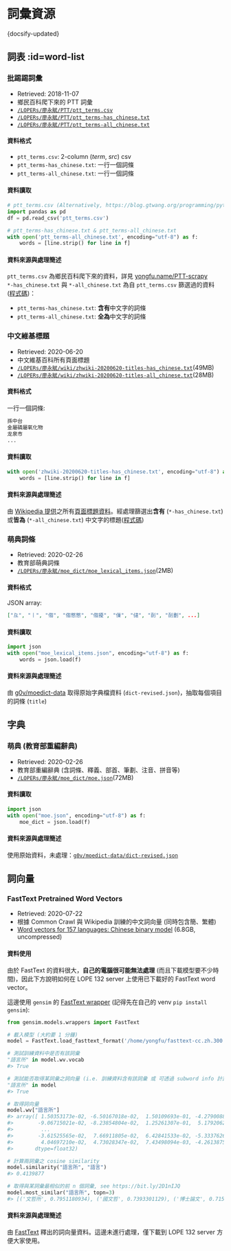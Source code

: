 詞彙資源
==============================

{docsify-updated}


詞表 :id=word-list
------------------------------

### 批踢踢詞彙

- Retrieved: 2018-11-07
- 鄉民百科爬下來的 PTT 詞彙
- [`/LOPERs/廖永賦/PTT/ptt_terms.csv`](https://raw.githubusercontent.com/liao961120/lang-resource/master/raw-data/ptt_lexical_items/ptt_terms.csv)
- [`/LOPERs/廖永賦/PTT/ptt_terms-has_chinese.txt`](https://github.com/liao961120/lang-resource/blob/master/lexical_items/ptt_terms-has_chinese.txt)
- [`/LOPERs/廖永賦/PTT/ptt_terms-all_chinese.txt`](https://github.com/liao961120/lang-resource/blob/master/lexical_items/ptt_terms-all_chinese.txt)

#### 資料格式

- `ptt_terms.csv`: 2-column (_term_, _src_) csv
- `ptt_terms-has_chinese.txt`: 一行一個詞條
- `ptt_terms-all_chinese.txt`: 一行一個詞條

#### 資料讀取

```python
# ptt_terms.csv (Alternatively, https://blog.gtwang.org/programming/python-csv-file-reading-and-writing-tutorial)
import pandas as pd
df = pd.read_csv('ptt_terms.csv')

# ptt_terms-has_chinese.txt & ptt_terms-all_chinese.txt
with open('ptt_terms-all_chinese.txt', encoding="utf-8") as f:
	words = [line.strip() for line in f]
```

#### 資料來源與處理簡述

`ptt_terms.csv` 為鄉民百科爬下來的資料，詳見 [yongfu.name/PTT-scrapy](https://yongfu.name/PTT-scrapy)  
`*-has_chinese.txt` 與 `*-all_chinese.txt` 為自 `ptt_terms.csv` 篩選過的資料 ([程式碼](https://github.com/liao961120/lang-resource/blob/master/raw-data/ptt_lexical_items/))：
- `ptt_terms-has_chinese.txt`: **含有**中文字的詞條
- `ptt_terms-all_chinese.txt`: **全為**中文字的詞條



### 中文維基標題

- Retrieved: 2020-06-20
- 中文維基百科所有頁面標題  
- [`/LOPERs/廖永賦/wiki/zhwiki-20200620-titles-has_chinese.txt`](https://drive.google.com/file/d/1vtDRXJCcENj3acuXXcbFDjjDXBtFrp4p)(49MB)
- [`/LOPERs/廖永賦/wiki/zhwiki-20200620-titles-all_chinese.txt`](https://drive.google.com/file/d/1TTzRWuP6dF0EqjeMkJrr3TRDQcB1Jey_)(28MB)


#### 資料格式

一行一個詞條:

```txt
孫中台
金屬磷屬氧化物
龙泉市
...
```

#### 資料讀取

```python
with open('zhwiki-20200620-titles-has_chinese.txt', encoding="utf-8") as f:
	words = [line.strip() for line in f]
```

#### 資料來源與處理簡述

由 [Wikipedia 提供](https://zh.wikipedia.org/wiki/Wikipedia:数据库下载)之所有[頁面標題資料](https://dumps.wikimedia.org/zhwiki/20200620/zhwiki-20200620-all-titles.gz)。經處理篩選出**含有** (`*-has_chinese.txt`) 或**皆為** (`*-all_chinese.txt`) 中文字的標題([程式碼](https://github.com/liao961120/lang-resource/tree/master/raw-data/wiki-pagetitle))



### 萌典詞條

- Retrieved: 2020-02-26
- 教育部萌典詞條
- [`/LOPERs/廖永賦/moe_dict/moe_lexical_items.json`](https://drive.google.com/file/d/1T_WJcWcaYVPhFWqIdAfup30-bauzxXVa)(2MB)


#### 資料格式

JSON array:

```json
["⺔", "⼁", "㑳", "㑳憋憋", "㑳擾", "㑿", "㒓", "㓦", "㓦劃", ...]
```

#### 資料讀取

```python
import json
with open("moe_lexical_items.json", encoding="utf-8") as f:
	words = json.load(f)
```

#### 資料來源與處理簡述

由 [g0v/moedict-data](https://github.com/g0v/moedict-data/blob/master/dict-revised.json) 取得原始字典檔資料 (`dict-revised.json`)，抽取每個項目的詞條 (`title`)



字典
------------------------------


### 萌典 (教育部重編辭典)

- Retrieved: 2020-02-26
- 教育部重編辭典 (含詞條、釋義、部首、筆劃、注音、拼音等)
- [`/LOPERs/廖永賦/moe_dict/moe.json`](https://drive.google.com/file/d/1H-wXEWC0Tgz8GE3kmc9vZV0WfuiqiGmV/view?usp=sharing)(72MB)


#### 資料讀取

```python
import json
with open("moe.json", encoding="utf-8") as f:
	moe_dict = json.load(f)
```

#### 資料來源與處理簡述

使用原始資料，未處理：[`g0v/moedict-data/dict-revised.json`](https://github.com/g0v/moedict-data/blob/master/dict-revised.json)



詞向量
------------------------------


### FastText Pretrained Word Vectors

- Retrieved: 2020-07-22
- 根據 Common Crawl 與 Wikipedia 訓練的中文詞向量 (同時包含簡、繁體)
- [Word vectors for 157 languages: Chinese binary model](https://fasttext.cc/docs/en/crawl-vectors.html) (6.8GB, uncompressed)


#### 資料使用

由於 FastText 的資料很大，**自己的電腦很可能無法處理** (而且下載模型要不少時間)，因此下方說明如何在 LOPE 132 server 上使用已下載好的 FastText word vector。

這邊使用 `gensim` 的 [FastText wrapper](https://radimrehurek.com/gensim/auto_examples/tutorials/run_fasttext.html#sphx-glr-auto-examples-tutorials-run-fasttext-py) (記得先在自己的 venv `pip install gensim`):


```python
from gensim.models.wrappers import FastText

# 載入模型 (大約要 1 分鐘)
model = FastText.load_fasttext_format('/home/yongfu/fasttext-cc.zh.300.bin')

# 測試訓練資料中是否有該詞彙
"語言所" in model.wv.vocab
#> True

# 測試能否取得某詞彙之詞向量 (i.e. 訓練資料含有該詞彙 或 可透過 subword info 計算出來)
"語言所" in model
#> True

# 取得詞向量
model.wv["語言所"]
#> array([ 1.50353173e-02, -6.50167018e-02,  1.50109693e-01, -4.27900888e-02,
#>        -9.06715021e-02, -8.23854804e-02,  1.25261307e-01,  5.17920628e-02,
#>         ...
#>        -3.61525565e-02,  7.66911805e-02,  6.42841533e-02, -5.33376262e-02,
#>         4.04697210e-02,  4.73028347e-02,  7.43498094e-03, -4.26138751e-02],
#>       dtype=float32)

# 計算兩詞彙之 cosine similarity
model.similarity("語言所", "語言")
#> 0.4139877

# 取得與某詞彙最相似的前 n 個詞彙, see https://bit.ly/2D1nIJQ
model.most_similar("語言所", topn=3)
#> [('文哲所', 0.7951180934), ('國文哲', 0.7393301129), ('博士論文', 0.7151889204)]
```


#### 資料來源與處理簡述

由 [FastText](https://fasttext.cc) 釋出的詞向量資料。這邊未進行處理，僅下載到 LOPE 132 server 方便大家使用。
